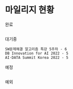 # 마일리지 현황

완료
```

```
대기중
```
SW문제해결 알고리즘 특강 5주차 - 6
DB Innovation for AI 2022 - 5
AI·DATA Summit Korea 2022 - 5
```
예정
```

```
예외
```

```